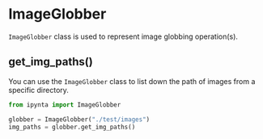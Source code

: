 # ImageGlobber

`ImageGlobber` class is used to represent image globbing operation(s).

## get_img_paths()

You can use the `ImageGlobber` class to list down the path of images from a specific directory.

```py
from ipynta import ImageGlobber

globber = ImageGlobber("./test/images")
img_paths = globber.get_img_paths()
```
